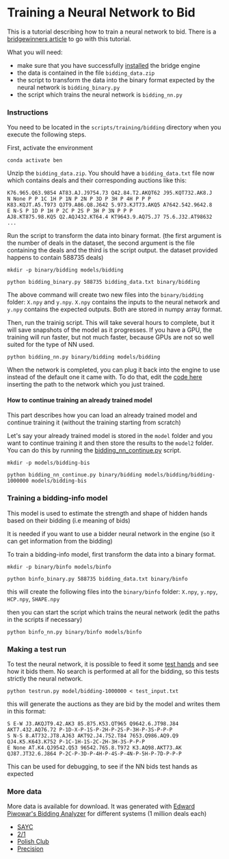 # Training a Neural Network to Bid

This is a tutorial describing how to train a neural network to bid. There is a [bridgewinners article](https://bridgewinners.com/article/view/bridge-ai-how-neural-networks-learn-to-bid/) to go with this tutorial.

What you will need:
- make sure that you have successfully [installed](https://github.com/lorserker/ben/blob/main/README.md#installation) the bridge engine
- the data is contained in the file `bidding_data.zip`
- the script to transform the data into the binary format expected by the neural network is `bidding_binary.py`
- the script which trains the neural network is `bidding_nn.py`

### Instructions

You need to be located in the `scripts/training/bidding` directory when you execute the following steps.

First, activate the environment

```
conda activate ben
```

Unzip the `bidding_data.zip`. You should have a `bidding_data.txt` file now which contains deals and their corresponding auctions like this:

```
K76.965.Q63.9854 AT83.AJ.J9754.73 Q42.84.T2.AKQT62 J95.KQT732.AK8.J
N None P P 1C 1H P 1N P 2N P 3D P 3H P 4H P P P
K83.KQJT.A5.T973 QJT9.A86.Q8.J642 5.973.KJT73.AKQ5 A7642.542.9642.8
E N-S P 1D P 1H P 2C P 2S P 3H P 3N P P P
AJ8.KT875.98.KQ5 Q2.AQJ432.KT64.4 KT9643.9.AQ75.J7 75.6.J32.AT98632
...
```

Run the script to transform the data into binary format. (the first argument is the number of deals in the dataset, the second argument is the file containing the deals and the third is the script output. the dataset provided happens to contain 588735 deals)

```
mkdir -p binary/bidding models/bidding

python bidding_binary.py 588735 bidding_data.txt binary/bidding
```

The above command will create two new files into the `binary/bidding` folder: `X.npy` and `y.npy`. `X.npy` contains the inputs to the neural network and `y.npy` contains the expected outputs. Both are stored in numpy array format.

Then, run the trainig script. This will take several hours to complete, but it will save snapshots of the model as it progresses. If you have a GPU, the training will run faster, but not much faster, because GPUs are not so well suited for the type of NN used.

```
python bidding_nn.py binary/bidding models/bidding
```

When the network is completed, you can plug it back into the engine to use instead of the default one it came with. To do that, edit the [code here](https://github.com/lorserker/ben/blob/main/src/nn/models.py#L21) inserting the path to the network which you just trained.

#### How to continue training an already trained model

This part describes how you can load an already trained model and continue training it (without the training starting from scratch)

Let's say your already trained model is stored in the `model` folder and you want to continue training it and then store the results to the `model2` folder. You can do this by running the [bidding_nn_continue.py](bidding_nn_continue.py) script.

```
mkdir -p models/bidding-bis

python bidding_nn_continue.py binary/bidding models/bidding/bidding-1000000 models/bidding-bis
```

### Training a bidding-info model

This model is used to estimate the strength and shape of hidden hands based on their bidding (i.e meaning of bids)

It is needed if you want to use a bidder neural network in the engine (so it can get information from the bidding)

To train a bidding-info model, first transform the data into a binary format.

```
mkdir -p binary/binfo models/binfo

python binfo_binary.py 588735 bidding_data.txt binary/binfo
```

this will create the following files into the `binary/binfo` folder: `X.npy`, `y.npy`, `HCP.npy`, `SHAPE.npy`

then you can start the script which trains the neural network (edit the paths in the scripts if necessary)

```
python binfo_nn.py binary/binfo models/binfo
```

### Making a test run

To test the neural network, it is possible to feed it some [test hands](test_input.txt) and see how it bids them. No search is performed at all for the bidding, so this tests strictly the neural network.

```
python testrun.py model/bidding-1000000 < test_input.txt
```

this will generate the auctions as they are bid by the model and writes them in this format:

```
S E-W J3.AKQJT9.42.AK3 85.875.K53.QT965 Q9642.6.JT98.J84 AKT7.432.AQ76.72 P-1D-X-P-1S-P-2H-P-2S-P-3H-P-3S-P-P-P
S N-S 8.AT732.JT8.AJ63 AKT92.J4.752.T84 7653.Q986.AQ9.Q9 QJ4.K5.K643.K752 P-1C-1H-1S-2C-2H-3H-3S-P-P-P
E None AT.K4.QJ9542.Q53 96542.765.8.T972 K3.AQ98.AKT73.AK QJ87.JT32.6.J864 P-2C-P-3D-P-4H-P-4S-P-4N-P-5H-P-7D-P-P-P
```

This can be used for debugging, to see if the NN bids test hands as expected


### More data

More data is available for download. It was generated with [Edward Piwowar's Bidding Analyzer](https://sites.google.com/view/bbaenglish) for different systems (1 million deals each)

- [SAYC](https://bridgedatasets.s3.eu-west-1.amazonaws.com/epbot/sayc_bidding_data.txt.gz)
- [2/1](https://bridgedatasets.s3.eu-west-1.amazonaws.com/epbot/21gf_bidding_data.txt.gz)
- [Polish Club](https://bridgedatasets.s3.eu-west-1.amazonaws.com/epbot/wj_bidding_data.txt.gz)
- [Precision](https://bridgedatasets.s3.eu-west-1.amazonaws.com/epbot/pc_bidding_data.txt.gz)
